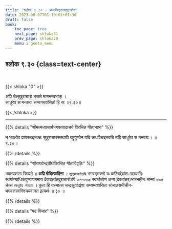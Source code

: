 ```yaml
---
title: "श्लोक ९.३० - राजविद्यराजगुह्ययोग"
date: 2023-08-07T01:10:01+05:30
draft: false
book:
    toc_page: true
    next_page: shloka31
    prev_page: shloka29
    menu : geeta_menu
---
```




## श्लोक ९.३० {class=text-center}

<br/>

{{< shloka  "0"  >}}

अपि चेत्सुदुराचारो भजते मामनन्यभाक् ।   
साधुरेव स मन्तव्यः सम्यग्व्यवसितो हि सः ॥९.३०॥

{{< /shloka >}}

---


{{% details "श्रीमत्मध्वाचार्यभगवत्पादाचर्य विरचित  गीताभाष्य" %}}

न भवत्येव प्रायस्तद्भक्तः सुदुराचारस्तथापि बहुपुण्येन यदि कथञ्चिद्भवति तर्हि साधुरेव स मन्तव्यः।  ॥९.३०॥

{{% /details %}}



{{% details "श्रीराघवेन्द्रतीर्थविरचित गीताविवृतिः" %}}

भक्तप्रशंसा क्रियते ॥ **अपि चेदित्यादिना** । 
`सुदुराचारोऽपि` भगवद्भक्तो यः कश्चिद्देवांशः ऋष्यादिः 
स्वयोग्याधिकपुण्यापगमाय दैवादत्यंतदुराचारोऽपि 
`अनन्यभाक्‌` स्वातंत्र्येण अन्य(देवतांतर)भजनहीनः
सन्मां `भजते` चेत्स `साधुरेव मंतव्यः` । 
कुतः हि यस्मात्स  चन्द्रसूर्याद्यंशः
सम्यम्व्यवसितः संजातसमीचीन- भगवत्तत्त्वनिश्चयवानत इत्यर्थः ॥ ३० ॥

{{% /details %}}



{{% details "पद विचार" %}}


{{% /details %}}
